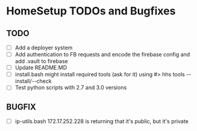 # HomeSetup TODOs and Bugfixes

## TODO

- [ ] Add a deployer system
- [ ] Add authentication to FB requests and encode the firebase config and add .vault to firebase
- [ ] Update README.MD
- [ ] install.bash might install required tools (ask for it) using #> hhs tools --install/--check
- [ ] Test python scripts with 2.7 and 3.0 versions

## BUGFIX

- [ ] ip-utils.bash 172.17.252.228 is returning that it's public, but it's private